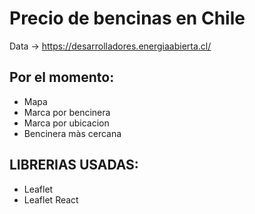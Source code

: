 # Precio de bencinas en Chile

Data -> https://desarrolladores.energiaabierta.cl/

## Por el momento:


- Mapa
- Marca por bencinera
- Marca por ubicacion
- Bencinera màs cercana

## LIBRERIAS USADAS:

- Leaflet
- Leaflet React